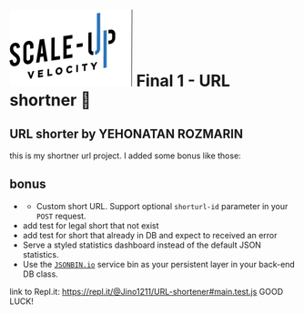 # ![Scale-Up Velocity](./readme-files/logo-main.png) Final 1 - URL shortner 📎

## URL shorter by YEHONATAN ROZMARIN

this is my shortner url project.
I added some bonus like those:

## bonus

- - Custom short URL. Support optional `shorturl-id` parameter in your `POST` request.
- add test for legal short that not exist
- add test for short that already in DB and expect to received an error
- Serve a styled statistics dashboard instead of the default JSON statistics.
- Use the [`JSONBIN.io`](https://jsonbin.io/) service bin as your persistent layer in your back-end DB class.


link to Repl.it: https://repl.it/@Jino1211/URL-shortener#main.test.js
GOOD LUCK!
